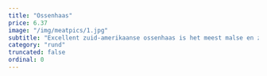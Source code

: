 ```yaml
---
title: "Ossenhaas"
price: 6.37
image: "/img/meatpics/1.jpg"
subtitle: "Excellent zuid-amerikaanse ossenhaas is het meest malse en zachtste stukje rundvlees, gesneden van de runderhaas van het rund. Het heeft een fijne structuur en bevat bijna geen vet. Ook geschikt voor BBQ en grill. Lekker met een pepersaus."
category: "rund"
truncated: false
ordinal: 0
---
```

